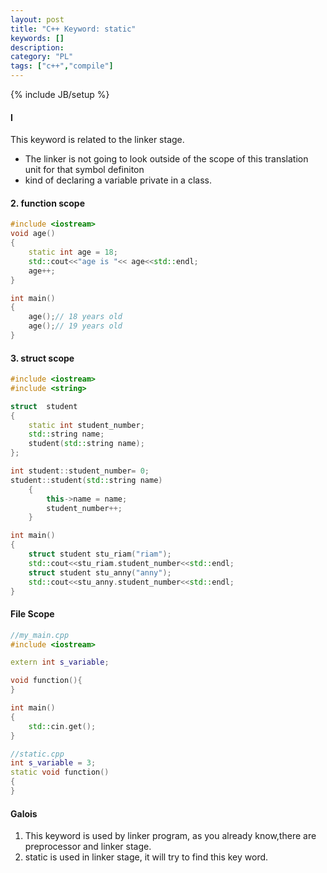 ```yaml
---
layout: post
title: "C++ Keyword: static"
keywords: []
description: 
category: "PL"
tags: ["c++","compile"]
---
```

{% include JB/setup %}


#### I
This keyword is related to the linker stage.
- The linker is not going to look outside of the scope of this translation unit
  for that symbol definiton
- kind of declaring a variable private in a class.


#### 2. function scope

```cpp
#include <iostream>
void age()
{
	static int age = 18;
	std::cout<<"age is "<< age<<std::endl;
	age++;
}

int main()
{
	age();// 18 years old
	age();// 19 years old
}
```

#### 3. struct scope

```cpp
#include <iostream>
#include <string>

struct  student
{
	static int student_number;
	std::string name;
	student(std::string name);
};

int student::student_number= 0;
student::student(std::string name)
	{
		this->name = name;
		student_number++;
	}

int main()
{
	struct student stu_riam("riam");
	std::cout<<stu_riam.student_number<<std::endl;
	struct student stu_anny("anny");
	std::cout<<stu_anny.student_number<<std::endl;
}
```


#### File Scope 

```cpp
//my_main.cpp
#include <iostream>

extern int s_variable;

void function(){
}

int main()
{
    std::cin.get();
}

//static.cpp
int s_variable = 3;
static void function()
{
}
```


#### Galois
1. This keyword is used by linker program, as you already know,there are preprocessor and
   linker stage.
2. static is used in linker stage, it will try to find this key word.




